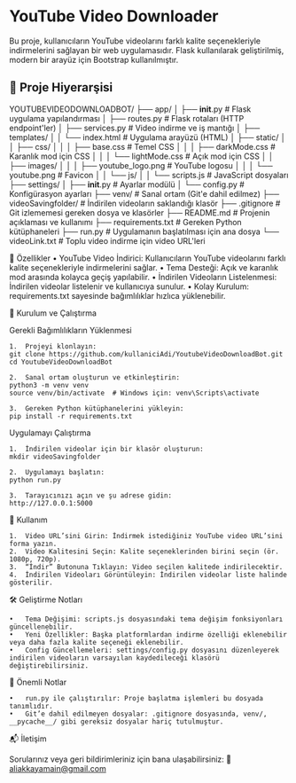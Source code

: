 # **YouTube Video Downloader**

Bu proje, kullanıcıların YouTube videolarını farklı kalite seçenekleriyle indirmelerini sağlayan bir web uygulamasıdır. Flask kullanılarak geliştirilmiş, modern bir arayüz için Bootstrap kullanılmıştır.

## **📂 Proje Hiyerarşisi**

YOUTUBEVIDEODOWNLOADBOT/
├── app/
│   ├── __init__.py             # Flask uygulama yapılandırması
│   ├── routes.py               # Flask rotaları (HTTP endpoint'ler)
│   ├── services.py             # Video indirme ve iş mantığı
│   ├── templates/
│   │   └── index.html          # Uygulama arayüzü (HTML)
│   ├── static/
│   │   ├── css/
│   │   │   ├── base.css        # Temel CSS
│   │   │   ├── darkMode.css    # Karanlık mod için CSS
│   │   │   └── lightMode.css   # Açık mod için CSS
│   │   ├── images/
│   │   │   ├── youtube_logo.png # YouTube logosu
│   │   │   └── youtube.png      # Favicon
│   │   └── js/
│   │       └── scripts.js      # JavaScript dosyaları
├── settings/
│   ├── __init__.py             # Ayarlar modülü
│   └── config.py               # Konfigürasyon ayarları
├── venv/                       # Sanal ortam (Git'e dahil edilmez)
├── videoSavingfolder/          # İndirilen videoların saklandığı klasör
├── .gitignore                  # Git izlememesi gereken dosya ve klasörler
├── README.md                   # Projenin açıklaması ve kullanımı
├── requirements.txt            # Gereken Python kütüphaneleri
├── run.py                      # Uygulamanın başlatılması için ana dosya
└── videoLink.txt               # Toplu video indirme için video URL'leri

🎯 Özellikler
	•	YouTube Video İndirici: Kullanıcıların YouTube videolarını farklı kalite seçenekleriyle indirmelerini sağlar.
	•	Tema Desteği: Açık ve karanlık mod arasında kolayca geçiş yapılabilir.
	•	İndirilen Videoların Listelenmesi: İndirilen videolar listelenir ve kullanıcıya sunulur.
	•	Kolay Kurulum: requirements.txt sayesinde bağımlılıklar hızlıca yüklenebilir.

🚀 Kurulum ve Çalıştırma

Gerekli Bağımlılıkların Yüklenmesi

	1.	Projeyi klonlayın:
	git clone https://github.com/kullaniciAdi/YoutubeVideoDownloadBot.git
	cd YoutubeVideoDownloadBot

	2.	Sanal ortam oluşturun ve etkinleştirin:
	python3 -m venv venv
	source venv/bin/activate  # Windows için: venv\Scripts\activate

	3.	Gereken Python kütüphanelerini yükleyin:
	pip install -r requirements.txt


Uygulamayı Çalıştırma

	1.	İndirilen videolar için bir klasör oluşturun:
	mkdir videoSavingfolder

	2.	Uygulamayı başlatın:
	python run.py

	3.	Tarayıcınızı açın ve şu adrese gidin:
	http://127.0.0.1:5000

📘 Kullanım

	1.	Video URL’sini Girin: İndirmek istediğiniz YouTube video URL’sini forma yazın.
	2.	Video Kalitesini Seçin: Kalite seçeneklerinden birini seçin (ör. 1080p, 720p).
	3.	“İndir” Butonuna Tıklayın: Video seçilen kalitede indirilecektir.
	4.	İndirilen Videoları Görüntüleyin: İndirilen videolar liste halinde gösterilir.

🛠️ Geliştirme Notları

	•	Tema Değişimi: scripts.js dosyasındaki tema değişim fonksiyonları güncellenebilir.
	•	Yeni Özellikler: Başka platformlardan indirme özelliği eklenebilir veya daha fazla kalite seçeneği eklenebilir.
	•	Config Güncellemeleri: settings/config.py dosyasını düzenleyerek indirilen videoların varsayılan kaydedileceği klasörü değiştirebilirsiniz.

🔑 Önemli Notlar

	•	run.py ile çalıştırılır: Proje başlatma işlemleri bu dosyada tanımlıdır.
	•	Git’e dahil edilmeyen dosyalar: .gitignore dosyasında, venv/, __pycache__/ gibi gereksiz dosyalar hariç tutulmuştur.

📬 İletişim

Sorularınız veya geri bildirimleriniz için bana ulaşabilirsiniz:
📧 aliakkayamain@gmail.com